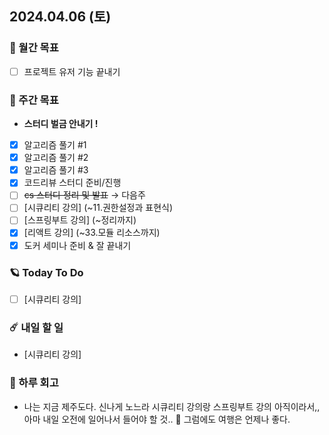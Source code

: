 ## 2024.04.06 (토)

### 🚀 월간 목표

- [ ] 프로젝트 유저 기능 끝내기
  <br/>

### 💫 주간 목표

- **스터디 벌금 안내기 !**
- [x] 알고리즘 풀기 #1
- [x] 알고리즘 풀기 #2
- [x] 알고리즘 풀기 #3
- [x] 코드리뷰 스터디 준비/진행
- [ ] ~~cs 스터디 정리 및 발표~~ → 다음주
- [ ] [시큐리티 강의] (~11.권한설정과 표현식)
- [ ] [스프링부트 강의] (~정리까지)
- [x] [리액트 강의] (~33.모듈 리소스까지)
- [x] 도커 세미나 준비 & 잘 끝내기
  <br/>

### 🪐 Today To Do

- [ ] [시큐리티 강의]
  <br/>

### ☄️ 내일 할 일

- [시큐리티 강의]
  <br/>

### 👾 하루 회고

- 나는 지금 제주도다. 신나게 노느라 시큐리티 강의랑 스프링부트 강의 아직이라서,, 아마 내일 오전에 일어나서 들어야 할 것.. 🥹 그럼에도 여행은 언제나 좋다. 
